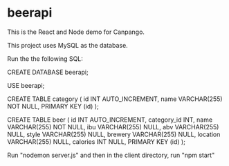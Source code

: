 # beerapi

This is the React and Node demo for Canpango.

This project uses MySQL as the database.

Run the the following SQL:

CREATE DATABASE beerapi;

USE beerapi;

CREATE TABLE category
(
  id INT AUTO_INCREMENT,
  name VARCHAR(255) NOT NULL,
  PRIMARY KEY (id)
);


CREATE TABLE beer
(
  id INT AUTO_INCREMENT,
  category_id INT,
  name VARCHAR(255) NOT NULL,
  ibu VARCHAR(255) NULL,
  abv VARCHAR(255) NULL,
  style VARCHAR(255) NULL,
  brewery VARCHAR(255) NULL,
  location VARCHAR(255) NULL,
  calories INT NULL,
  PRIMARY KEY (id)
);

Run "nodemon server.js" and then in the client directory, run "npm start"
